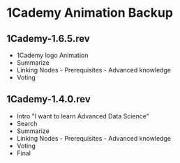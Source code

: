 # 1Cademy Animation Backup

## 1Cademy-1.6.5.rev

- 1Cademy logo Animation
- Summarize
- Linking Nodes - Prerequisites - Advanced knowledge
- Voting

## 1Cademy-1.4.0.rev

- Intro "I want to learn Advanced Data Science"
- Search
- Summarize
- Linking Nodes - Prerequisites - Advanced knowledge
- Voting
- Final
